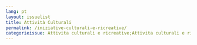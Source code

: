 ```yaml
---
lang: pt
layout: issuelist
title: Attività Culturali
permalink: /iniziative-culturali-e-ricreative/
categorieissue: Attivita culturali e ricreative;Attivita culturali e ricreative
---
```


